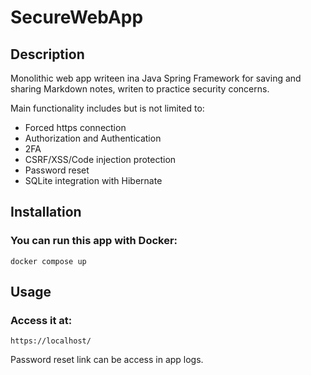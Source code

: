 # SecureWebApp

## Description
Monolithic web app writeen ina Java Spring Framework for saving and sharing Markdown notes, writen to practice security concerns.

Main functionality includes but is not limited to:
 - Forced https connection
 - Authorization and Authentication
 - 2FA
 - CSRF/XSS/Code injection protection
 - Password reset
 - SQLite integration with Hibernate


## Installation

### You can run this app with Docker:

```docker compose up ```

## Usage

### Access it at:

```https://localhost/```

Password reset link can be access in app logs. 
